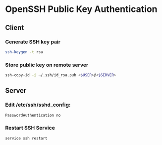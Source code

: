 # OpenSSH Public Key Authentication

## Client

### Generate SSH key pair

```sh
ssh-keygen -t rsa
```

### Store public key on remote server

```sh
ssh-copy-id -i ~/.ssh/id_rsa.pub <$USER>@<$SERVER>
```

## Server

### Edit /etc/ssh/sshd_config:

```sh
PasswordAuthentication no
```

### Restart SSH Service

```sh
service ssh restart
```
